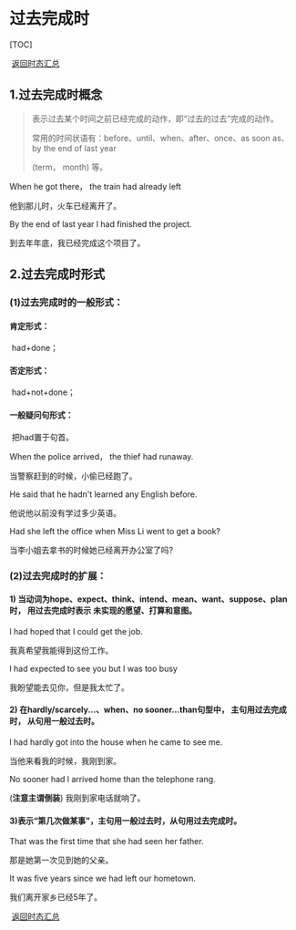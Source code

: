 # 过去完成时  

[TOC]

​																																					[返回时态汇总](./04时态篇/00时态汇总.md)

## 1.过去完成时概念  

>   表示过去某个时间之前已经完成的动作，即“过去的过去”完成的动作。  
>
>   常用的时间状语有：before、until、when、after、once、as soon as、by the end of last year  
>
>   (term， month) 等。  

  When he got there， the train had  already left  

他到那儿时，火车已经离开了。  

  By the end of last year l had finished the project.  

到去年年底，我已经完成这个项目了。  

 

##   2.过去完成时形式  

###   (1)过去完成时的一般形式： 

####  肯定形式：

​				had+done；  

####   否定形式：

​				had+not+done；  

####   一般疑问句形式：

​				 把had置于句首。  

  When the police arrived， the thief  had runaway. 

 当警察赶到的时候，小偷已经跑了。  

  He said that he hadn't learned any English before.  

他说他以前没有学过多少英语。  

  Had she left the office when Miss Li went to get a book?  

当李小姐去拿书的时候她已经离开办公室了吗?  

###   (2)过去完成时的扩展：  

####   1) 当动词为hope、expect、think、intend、mean、want、suppose、plan时， 用过去完成时表示  未实现的愿望、打算和意图。  

  l had hoped that I could get the job.  

  我真希望我能得到这份工作。  

  l had expected to see you but I was too  busy  

我盼望能去见你，但是我太忙了。

 

####   2) 在hardly/scarcely...、when、no sooner...than句型中， 主句用过去完成时， 从句用一般过去时。

  l had hardly got into the  house when he came to see me.  

当他来看我的时候，我刚到家。  

  No sooner had l arrived home than the telephone rang.

(**注意主谓倒装**)  我刚到家电话就响了。  

####   3)表示“第几次做某事”，主句用一般过去时，从句用过去完成时。 

 That was the first time that she had seen  her father. 

 那是她第一次见到她的父亲。  

  It was five years since we had left our  hometown. 

 我们离开家乡已经5年了。  

​																																					[返回时态汇总](./04时态篇/00时态汇总.md)